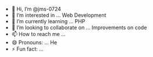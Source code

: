 - 👋 Hi, I’m @jms-0724
- 👀 I’m interested in ... Web Development
- 🌱 I’m currently learning ...   PHP
- 💞️ I’m looking to collaborate on ... Improvements on code
- 📫 How to reach me ...
- 😄 Pronouns: ... He
- ⚡ Fun fact: ...

<!---
jms-0724/jms-0724 is a ✨ special ✨ repository because its `README.md` (this file) appears on your GitHub profile.
You can click the Preview link to take a look at your changes.
--->

